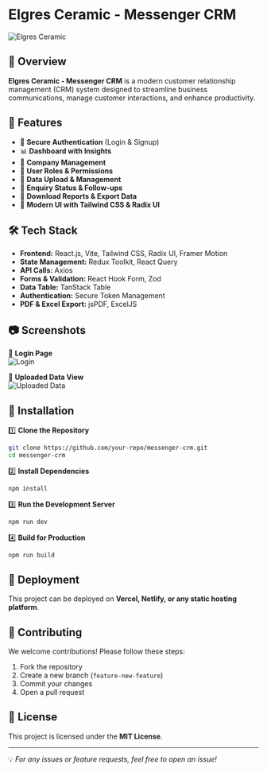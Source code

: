 # Elgres Ceramic - Messenger CRM

![Elgres Ceramic](../messenger-crm/src/assets/logo.png)

## 🌟 Overview

**Elgres Ceramic - Messenger CRM** is a modern customer relationship management (CRM) system designed to streamline business communications, manage customer interactions, and enhance productivity.

## 🚀 Features

- 🔑 **Secure Authentication** (Login & Signup)
- 📊 **Dashboard with Insights**
- 🏢 **Company Management**
- 👥 **User Roles & Permissions**
- 📁 **Data Upload & Management**
- 🔄 **Enquiry Status & Follow-ups**
- 📜 **Download Reports & Export Data**
- 🎨 **Modern UI with Tailwind CSS & Radix UI**

## 🛠️ Tech Stack

- **Frontend:** React.js, Vite, Tailwind CSS, Radix UI, Framer Motion
- **State Management:** Redux Toolkit, React Query
- **API Calls:** Axios
- **Forms & Validation:** React Hook Form, Zod
- **Data Table:** TanStack Table
- **Authentication:** Secure Token Management
- **PDF & Excel Export:** jsPDF, ExcelJS

## 📷 Screenshots

🔹 **Login Page**  
![Login](../messenger-crm/src/assets/home.png)

🔹 **Uploaded Data View**  
![Uploaded Data](../messenger-crm/src/assets/upload%20data.png)

## 🔧 Installation

1️⃣ **Clone the Repository**

```bash
git clone https://github.com/your-repo/messenger-crm.git
cd messenger-crm
```

2️⃣ **Install Dependencies**

```bash
npm install
```

3️⃣ **Run the Development Server**

```bash
npm run dev
```

4️⃣ **Build for Production**

```bash
npm run build
```

## 🚀 Deployment

This project can be deployed on **Vercel, Netlify, or any static hosting platform**.

## 🤝 Contributing

We welcome contributions! Please follow these steps:

1. Fork the repository
2. Create a new branch (`feature-new-feature`)
3. Commit your changes
4. Open a pull request

## 📄 License

This project is licensed under the **MIT License**.

---

💡 _For any issues or feature requests, feel free to open an issue!_
